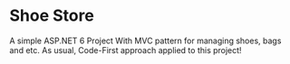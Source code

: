 # Shoe Store

A simple ASP.NET 6 Project With MVC pattern for managing shoes, bags and etc. As usual, Code-First approach applied to this project!